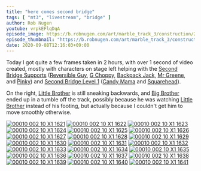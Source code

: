 ```yaml
---
title: "here comes second bridge"
tags: [ "mt3", "livestream", "bridge" ]
author: Rob Nugen
youtube: vrpkEFlqDqA
episode_image: https://b.robnugen.com/art/marble_track_3/construction/2020/2020_sep_08_candy_mama_and_squarehead_bringing_bridge_slats.jpg
episode_thumbnail: "https://b.robnugen.com/art/marble_track_3/construction/2020/thumbs/2020_sep_08_candy_mama_and_squarehead_bringing_bridge_slats.jpg"
date: 2020-09-08T12:16:03+09:00
---
```


Today I got quite a few frames taken in 2 hours, with over 1 second of video created, mostly with characters on stage left helping with the [Second Bridge Supports](/parts/second-bridge-supports/) ([Reversible Guy](/workers/reversible/), [G Choppy](/workers/g_choppy/), [Backpack Jack](/workers/backpack_jack/), [Mr Greene](/workers/mr_greene/), and [Pinky](/workers/pinky/)) and [Second Bridge Level 1](/parts/second-bridge-level-1/) ([Candy Mama](/workers/candy_mama/) and [Squarehead](/workers/squarehead/)).

On the right, [Little Brother](/workers/lil_brother/) is still sneaking backwards, and [Big Brother](/workers/big_brother/) ended up in a tumble off the track, possibly because he was watching [Little Brother](/workers/lil_brother/) instead of his footing, but actually because I couldn't get him to move smoothly otherwise.

[![00010 002 10 X1 1621](//b.robnugen.com/art/marble_track_3/frames/2020/thumbs/00010_002_10_X1_1621.jpg)](//b.robnugen.com/art/marble_track_3/frames/2020/00010_002_10_X1_1621.jpg)
[![00010 002 10 X1 1622](//b.robnugen.com/art/marble_track_3/frames/2020/thumbs/00010_002_10_X1_1622.jpg)](//b.robnugen.com/art/marble_track_3/frames/2020/00010_002_10_X1_1622.jpg)
[![00010 002 10 X1 1623](//b.robnugen.com/art/marble_track_3/frames/2020/thumbs/00010_002_10_X1_1623.jpg)](//b.robnugen.com/art/marble_track_3/frames/2020/00010_002_10_X1_1623.jpg)
[![00010 002 10 X1 1624](//b.robnugen.com/art/marble_track_3/frames/2020/thumbs/00010_002_10_X1_1624.jpg)](//b.robnugen.com/art/marble_track_3/frames/2020/00010_002_10_X1_1624.jpg)
[![00010 002 10 X1 1625](//b.robnugen.com/art/marble_track_3/frames/2020/thumbs/00010_002_10_X1_1625.jpg)](//b.robnugen.com/art/marble_track_3/frames/2020/00010_002_10_X1_1625.jpg)
[![00010 002 10 X1 1626](//b.robnugen.com/art/marble_track_3/frames/2020/thumbs/00010_002_10_X1_1626.jpg)](//b.robnugen.com/art/marble_track_3/frames/2020/00010_002_10_X1_1626.jpg)
[![00010 002 10 X1 1627](//b.robnugen.com/art/marble_track_3/frames/2020/thumbs/00010_002_10_X1_1627.jpg)](//b.robnugen.com/art/marble_track_3/frames/2020/00010_002_10_X1_1627.jpg)
[![00010 002 10 X1 1628](//b.robnugen.com/art/marble_track_3/frames/2020/thumbs/00010_002_10_X1_1628.jpg)](//b.robnugen.com/art/marble_track_3/frames/2020/00010_002_10_X1_1628.jpg)
[![00010 002 10 X1 1629](//b.robnugen.com/art/marble_track_3/frames/2020/thumbs/00010_002_10_X1_1629.jpg)](//b.robnugen.com/art/marble_track_3/frames/2020/00010_002_10_X1_1629.jpg)
[![00010 002 10 X1 1630](//b.robnugen.com/art/marble_track_3/frames/2020/thumbs/00010_002_10_X1_1630.jpg)](//b.robnugen.com/art/marble_track_3/frames/2020/00010_002_10_X1_1630.jpg)
[![00010 002 10 X1 1631](//b.robnugen.com/art/marble_track_3/frames/2020/thumbs/00010_002_10_X1_1631.jpg)](//b.robnugen.com/art/marble_track_3/frames/2020/00010_002_10_X1_1631.jpg)
[![00010 002 10 X1 1632](//b.robnugen.com/art/marble_track_3/frames/2020/thumbs/00010_002_10_X1_1632.jpg)](//b.robnugen.com/art/marble_track_3/frames/2020/00010_002_10_X1_1632.jpg)
[![00010 002 10 X1 1633](//b.robnugen.com/art/marble_track_3/frames/2020/thumbs/00010_002_10_X1_1633.jpg)](//b.robnugen.com/art/marble_track_3/frames/2020/00010_002_10_X1_1633.jpg)
[![00010 002 10 X1 1634](//b.robnugen.com/art/marble_track_3/frames/2020/thumbs/00010_002_10_X1_1634.jpg)](//b.robnugen.com/art/marble_track_3/frames/2020/00010_002_10_X1_1634.jpg)
[![00010 002 10 X1 1635](//b.robnugen.com/art/marble_track_3/frames/2020/thumbs/00010_002_10_X1_1635.jpg)](//b.robnugen.com/art/marble_track_3/frames/2020/00010_002_10_X1_1635.jpg)
[![00010 002 10 X1 1636](//b.robnugen.com/art/marble_track_3/frames/2020/thumbs/00010_002_10_X1_1636.jpg)](//b.robnugen.com/art/marble_track_3/frames/2020/00010_002_10_X1_1636.jpg)
[![00010 002 10 X1 1637](//b.robnugen.com/art/marble_track_3/frames/2020/thumbs/00010_002_10_X1_1637.jpg)](//b.robnugen.com/art/marble_track_3/frames/2020/00010_002_10_X1_1637.jpg)
[![00010 002 10 X1 1638](//b.robnugen.com/art/marble_track_3/frames/2020/thumbs/00010_002_10_X1_1638.jpg)](//b.robnugen.com/art/marble_track_3/frames/2020/00010_002_10_X1_1638.jpg)
[![00010 002 10 X1 1639](//b.robnugen.com/art/marble_track_3/frames/2020/thumbs/00010_002_10_X1_1639.jpg)](//b.robnugen.com/art/marble_track_3/frames/2020/00010_002_10_X1_1639.jpg)
[![00010 002 10 X1 1640](//b.robnugen.com/art/marble_track_3/frames/2020/thumbs/00010_002_10_X1_1640.jpg)](//b.robnugen.com/art/marble_track_3/frames/2020/00010_002_10_X1_1640.jpg)
[![00010 002 10 X1 1641](//b.robnugen.com/art/marble_track_3/frames/2020/thumbs/00010_002_10_X1_1641.jpg)](//b.robnugen.com/art/marble_track_3/frames/2020/00010_002_10_X1_1641.jpg)
